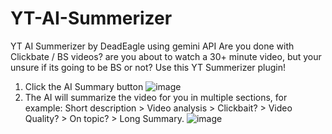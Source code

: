 # YT-AI-Summerizer
YT AI Summerizer by DeadEagle using gemini API
Are you done with Clickbate / BS videos? are you about to watch a 30+ minute video, but your unsure if its going to be BS or not?
Use this YT Summerizer plugin!
1. Click the AI Summary button
![image](https://github.com/user-attachments/assets/b0d6f40e-9f87-4616-af86-005528508b2d)
2. The AI will summarize the video for you in multiple sections, for example: Short description > Video analysis > Clickbait? > Video Quality? > On topic? > Long Summary.
![image](https://github.com/user-attachments/assets/aaf9d626-52c2-4550-b409-c47129d0ba87)
